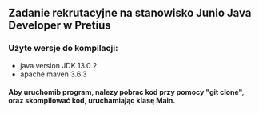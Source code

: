 ## Zadanie rekrutacyjne na stanowisko Junio Java Developer w Pretius

### Użyte wersje do kompilacji:

- java version JDK 13.0.2
- apache maven 3.6.3


#### Aby uruchomib program, nalezy pobrac kod przy pomocy "git clone", oraz skompilować kod, uruchamiając klasę Main.
